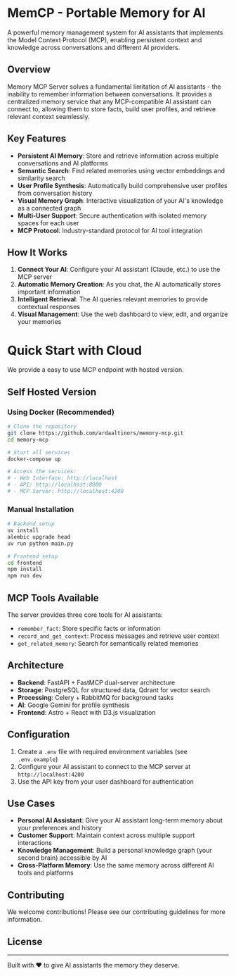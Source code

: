 # MemCP - Portable Memory for AI

A powerful memory management system for AI assistants that implements the Model Context Protocol (MCP), enabling persistent context and knowledge across conversations and different AI providers.

## Overview

Memory MCP Server solves a fundamental limitation of AI assistants - the inability to remember information between conversations. It provides a centralized memory service that any MCP-compatible AI assistant can connect to, allowing them to store facts, build user profiles, and retrieve relevant context seamlessly.

## Key Features

- **Persistent AI Memory**: Store and retrieve information across multiple conversations and AI platforms
- **Semantic Search**: Find related memories using vector embeddings and similarity search
- **User Profile Synthesis**: Automatically build comprehensive user profiles from conversation history
- **Visual Memory Graph**: Interactive visualization of your AI's knowledge as a connected graph
- **Multi-User Support**: Secure authentication with isolated memory spaces for each user
- **MCP Protocol**: Industry-standard protocol for AI tool integration

## How It Works

1. **Connect Your AI**: Configure your AI assistant (Claude, etc.) to use the MCP server
2. **Automatic Memory Creation**: As you chat, the AI automatically stores important information
3. **Intelligent Retrieval**: The AI queries relevant memories to provide contextual responses
4. **Visual Management**: Use the web dashboard to view, edit, and organize your memories

# Quick Start with Cloud 

We provide a easy to use MCP endpoint with hosted version.

## Self Hosted Version

### Using Docker (Recommended)

```bash
# Clone the repository
git clone https://github.com/ardaaltinors/memory-mcp.git
cd memory-mcp

# Start all services
docker-compose up

# Access the services:
# - Web Interface: http://localhost
# - API: http://localhost:8000
# - MCP Server: http://localhost:4200
```

### Manual Installation

```bash
# Backend setup
uv install
alembic upgrade head
uv run python main.py

# Frontend setup
cd frontend
npm install
npm run dev
```

## MCP Tools Available

The server provides three core tools for AI assistants:

- `remember_fact`: Store specific facts or information
- `record_and_get_context`: Process messages and retrieve user context
- `get_related_memory`: Search for semantically related memories

## Architecture

- **Backend**: FastAPI + FastMCP dual-server architecture
- **Storage**: PostgreSQL for structured data, Qdrant for vector search
- **Processing**: Celery + RabbitMQ for background tasks
- **AI**: Google Gemini for profile synthesis
- **Frontend**: Astro + React with D3.js visualization

## Configuration

1. Create a `.env` file with required environment variables (see `.env.example`)
2. Configure your AI assistant to connect to the MCP server at `http://localhost:4200`
3. Use the API key from your user dashboard for authentication

## Use Cases

- **Personal AI Assistant**: Give your AI assistant long-term memory about your preferences and history
- **Customer Support**: Maintain context across multiple support interactions
- **Knowledge Management**: Build a personal knowledge graph (your second brain) accessible by AI
- **Cross-Platform Memory**: Use the same memory across different AI tools and platforms

## Contributing

We welcome contributions! Please see our contributing guidelines for more information.

## License



---

Built with ❤️ to give AI assistants the memory they deserve.
